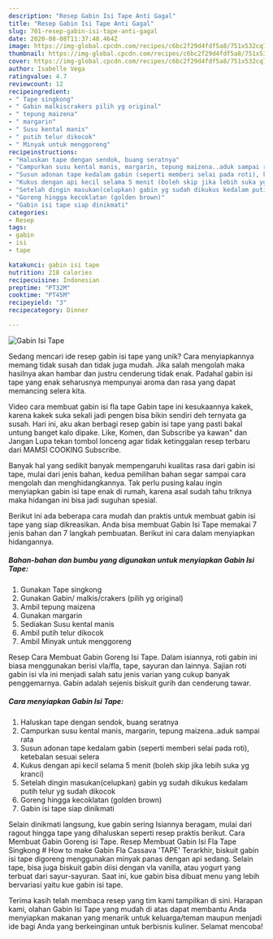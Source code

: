 ```yaml
---
description: "Resep Gabin Isi Tape Anti Gagal"
title: "Resep Gabin Isi Tape Anti Gagal"
slug: 701-resep-gabin-isi-tape-anti-gagal
date: 2020-08-08T11:37:48.464Z
image: https://img-global.cpcdn.com/recipes/c6bc2f29d4fdf5a8/751x532cq70/gabin-isi-tape-foto-resep-utama.jpg
thumbnail: https://img-global.cpcdn.com/recipes/c6bc2f29d4fdf5a8/751x532cq70/gabin-isi-tape-foto-resep-utama.jpg
cover: https://img-global.cpcdn.com/recipes/c6bc2f29d4fdf5a8/751x532cq70/gabin-isi-tape-foto-resep-utama.jpg
author: Isabelle Vega
ratingvalue: 4.7
reviewcount: 12
recipeingredient:
- " Tape singkong"
- " Gabin malkiscrakers pilih yg original"
- " tepung maizena"
- " margarin"
- " Susu kental manis"
- " putih telur dikocok"
- " Minyak untuk menggoreng"
recipeinstructions:
- "Haluskan tape dengan sendok, buang seratnya"
- "Campurkan susu kental manis, margarin, tepung maizena..aduk sampai rata"
- "Susun adonan tape kedalam gabin (seperti memberi selai pada roti), ketebalan sesuai selera"
- "Kukus dengan api kecil selama 5 menit (boleh skip jika lebih suka yg kranci)"
- "Setelah dingin masukan(celupkan) gabin yg sudah dikukus kedalam putih telur yg sudah dikocok"
- "Goreng hingga kecoklatan (golden brown)"
- "Gabin isi tape siap dinikmati"
categories:
- Resep
tags:
- gabin
- isi
- tape

katakunci: gabin isi tape 
nutrition: 218 calories
recipecuisine: Indonesian
preptime: "PT32M"
cooktime: "PT45M"
recipeyield: "3"
recipecategory: Dinner

---
```



![Gabin Isi Tape](https://img-global.cpcdn.com/recipes/c6bc2f29d4fdf5a8/751x532cq70/gabin-isi-tape-foto-resep-utama.jpg)

Sedang mencari ide resep gabin isi tape yang unik? Cara menyiapkannya memang tidak susah dan tidak juga mudah. Jika salah mengolah maka hasilnya akan hambar dan justru cenderung tidak enak. Padahal gabin isi tape yang enak seharusnya mempunyai aroma dan rasa yang dapat memancing selera kita.

Video cara membuat gabin isi fla tape Gabin tape ini kesukaannya kakek, karena kakek suka sekali jadi pengen bisa bikin sendiri deh ternyata ga susah. Hari ini, aku akan berbagi resep gabin isi tape yang pasti bakal untung banget kalo dipake. Like, Komen, dan Subscribe ya kawan&#34; dan Jangan Lupa tekan tombol lonceng agar tidak ketinggalan resep terbaru dari MAMSI COOKING Subscribe.

Banyak hal yang sedikit banyak mempengaruhi kualitas rasa dari gabin isi tape, mulai dari jenis bahan, kedua pemilihan bahan segar sampai cara mengolah dan menghidangkannya. Tak perlu pusing kalau ingin menyiapkan gabin isi tape enak di rumah, karena asal sudah tahu triknya maka hidangan ini bisa jadi suguhan spesial.


Berikut ini ada beberapa cara mudah dan praktis untuk membuat gabin isi tape yang siap dikreasikan. Anda bisa membuat Gabin Isi Tape memakai 7 jenis bahan dan 7 langkah pembuatan. Berikut ini cara dalam menyiapkan hidangannya.

<!--inarticleads1-->

##### Bahan-bahan dan bumbu yang digunakan untuk menyiapkan Gabin Isi Tape:

1. Gunakan  Tape singkong
1. Gunakan  Gabin/ malkis/crakers (pilih yg original)
1. Ambil  tepung maizena
1. Gunakan  margarin
1. Sediakan  Susu kental manis
1. Ambil  putih telur dikocok
1. Ambil  Minyak untuk menggoreng


Resep Cara Membuat Gabin Goreng Isi Tape. Dalam isiannya, roti gabin ini biasa menggunakan berisi vla/fla, tape, sayuran dan lainnya. Sajian roti gabin isi vla ini menjadi salah satu jenis varian yang cukup banyak penggemarnya. Gabin adalah sejenis biskuit gurih dan cenderung tawar. 

<!--inarticleads2-->

##### Cara menyiapkan Gabin Isi Tape:

1. Haluskan tape dengan sendok, buang seratnya
1. Campurkan susu kental manis, margarin, tepung maizena..aduk sampai rata
1. Susun adonan tape kedalam gabin (seperti memberi selai pada roti), ketebalan sesuai selera
1. Kukus dengan api kecil selama 5 menit (boleh skip jika lebih suka yg kranci)
1. Setelah dingin masukan(celupkan) gabin yg sudah dikukus kedalam putih telur yg sudah dikocok
1. Goreng hingga kecoklatan (golden brown)
1. Gabin isi tape siap dinikmati


Selain dinikmati langsung, kue gabin sering Isiannya beragam, mulai dari ragout hingga tape yang dihaluskan seperti resep praktis berikut. Cara Membuat Gabin Goreng isi Tape. Resep Membuat Gabin Isi Fla Tape Singkong # How to make Gabin Fla Cassava &#39;TAPE&#39; Terarkhir, biskuit gabin isi tape digoreng menggunakan minyak panas dengan api sedang. Selain tape, bisa juga biskuit gabin diisi dengan vla vanilla, atau yogurt yang terbuat dari sayur-sayuran. Saat ini, kue gabin bisa dibuat menu yang lebih bervariasi yaitu kue gabin isi tape. 

Terima kasih telah membaca resep yang tim kami tampilkan di sini. Harapan kami, olahan Gabin Isi Tape yang mudah di atas dapat membantu Anda menyiapkan makanan yang menarik untuk keluarga/teman maupun menjadi ide bagi Anda yang berkeinginan untuk berbisnis kuliner. Selamat mencoba!
